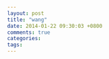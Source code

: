 ```yaml
---
layout: post
title: "wang"
date: 2014-01-22 09:30:03 +0800
comments: true
categories: 
tags: 
---
```

